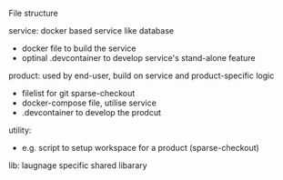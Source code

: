 File structure

service: docker based service like database
  * docker file to build the service
  * optinal .devcontainer to develop service's stand-alone feature


product: used by end-user, build on service and product-specific logic
  * filelist for git sparse-checkout
  * docker-compose file, utilise service
  * .devcontainer to develop the prodcut


utility:
  * e.g. script to setup workspace for a product (sparse-checkout)


lib: laugnage specific shared libarary
